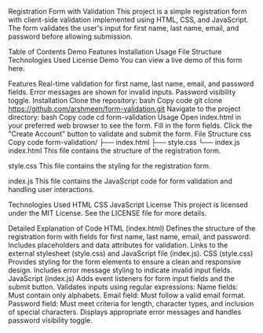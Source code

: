 Registration Form with Validation
This project is a simple registration form with client-side validation implemented using HTML, CSS, and JavaScript. The form validates the user's input for first name, last name, email, and password before allowing submission.

Table of Contents
Demo
Features
Installation
Usage
File Structure
Technologies Used
License
Demo
You can view a live demo of this form here.

Features
Real-time validation for first name, last name, email, and password fields.
Error messages are shown for invalid inputs.
Password visibility toggle.
Installation
Clone the repository:
bash
Copy code
git clone https://github.com/arshmeen/form-validation.git
Navigate to the project directory:
bash
Copy code
cd form-validation
Usage
Open index.html in your preferred web browser to see the form.
Fill in the form fields.
Click the "Create Account" button to validate and submit the form.
File Structure
css
Copy code
form-validation/
├── index.html
├── style.css
└── index.js
index.html
This file contains the structure of the registration form.

style.css
This file contains the styling for the registration form.

index.js
This file contains the JavaScript code for form validation and handling user interactions.

Technologies Used
HTML
CSS
JavaScript
License
This project is licensed under the MIT License. See the LICENSE file for more details.

Detailed Explanation of Code
HTML (index.html)
Defines the structure of the registration form with fields for first name, last name, email, and password.
Includes placeholders and data attributes for validation.
Links to the external stylesheet (style.css) and JavaScript file (index.js).
CSS (style.css)
Provides styling for the form elements to ensure a clean and responsive design.
Includes error message styling to indicate invalid input fields.
JavaScript (index.js)
Adds event listeners for form input fields and the submit button.
Validates inputs using regular expressions:
Name fields: Must contain only alphabets.
Email field: Must follow a valid email format.
Password field: Must meet criteria for length, character types, and inclusion of special characters.
Displays appropriate error messages and handles password visibility toggle.
